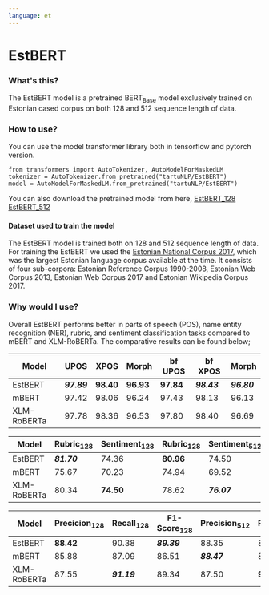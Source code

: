 ```yaml
---
language: et
---
```

# EstBERT


### What's this?
The EstBERT model is a pretrained BERT<sub>Base</sub> model exclusively trained on Estonian cased corpus on both 128 and 512 sequence length of data. 

### How to use?
You can use the model transformer library both in tensorflow and pytorch version. 
```
from transformers import AutoTokenizer, AutoModelForMaskedLM
tokenizer = AutoTokenizer.from_pretrained("tartuNLP/EstBERT")
model = AutoModelForMaskedLM.from_pretrained("tartuNLP/EstBERT")
```
You can also download the pretrained model from here, [EstBERT_128]() [EstBERT_512]()
#### Dataset used to train the model
The EstBERT model is trained both on 128 and 512 sequence length of data. For training the EstBERT we used the [Estonian National Corpus 2017](https://metashare.ut.ee/repository/browse/estonian-national-corpus-2017/b616ceda30ce11e8a6e4005056b40024880158b577154c01bd3d3fcfc9b762b3/), which was the largest Estonian language corpus available at the time. It consists of four sub-corpora: Estonian Reference Corpus 1990-2008, Estonian Web Corpus 2013, Estonian Web Corpus 2017 and Estonian Wikipedia Corpus 2017.

### Why would I use?
Overall EstBERT performs better in parts of speech (POS), name entity recognition (NER), rubric, and sentiment classification tasks compared to mBERT and XLM-RoBERTa. The comparative results can be found below;

|Model   |UPOS                  |XPOS   |Morph  |bf UPOS   |bf XPOS                  |Morph                 |
|--------------|----------------------------|-------------|-------------|-------------|----------------------------|----------------------------|
| EstBERT      | **_97.89_** | **98.40** | **96.93** | **97.84** | **_98.43_** | **_96.80_** |
| mBERT        | 97.42                     | 98.06      | 96.24      | 97.43      | 98.13                     | 96.13                     |
| XLM-RoBERTa | 97.78                     | 98.36      | 96.53      | 97.80      | 98.40                     | 96.69                     |


|Model|Rubric<sub>128</sub>        |Sentiment<sub>128</sub>  | Rubric<sub>128</sub>   |Sentiment<sub>512</sub>         |
|-------------------|----------------------------|--------------------|-----------------------------------------------|----------------------------|
| EstBERT           | **_81.70_** | 74.36             | **80.96**                                   | 74.50                     |
| mBERT             | 75.67                     | 70.23             | 74.94                                        | 69.52                     |
| XLM\-RoBERTa      | 80.34                     | **74.50**        | 78.62                                        | **_76.07_**|

|Model   |Precicion<sub>128</sub>   |Recall<sub>128</sub>                  |F1-Score<sub>128</sub>               |Precision<sub>512</sub>               |Recall<sub>512</sub>   |F1-Score<sub>512</sub>   |
|--------------|----------------|----------------------------|----------------------------|----------------------------|-------------|----------------|
| EstBERT      | **88.42**    | 90.38                     |**_89.39_** | 88.35                     | 89.74      | 89.04         |
| mBERT        | 85.88         | 87.09                     | 86.51                     |**_88.47_** | 88.28      | 88.37         |
| XLM\-RoBERTa | 87.55         |**_91.19_** | 89.34                     | 87.50                     | **90.76** | **89.10**    |

